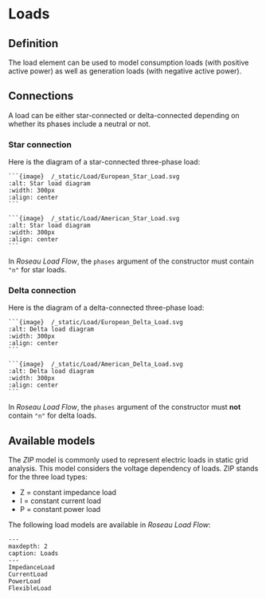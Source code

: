 # Loads

## Definition

The load element can be used to model consumption loads (with positive active power) as well as
generation loads (with negative active power).

## Connections

A load can be either star-connected or delta-connected depending on whether its phases include a
neutral or not.

### Star connection

Here is the diagram of a star-connected three-phase load:

````{tab} European standards
```{image}  /_static/Load/European_Star_Load.svg
:alt: Star load diagram
:width: 300px
:align: center
```
````
````{tab} American standards
```{image}  /_static/Load/American_Star_Load.svg
:alt: Star load diagram
:width: 300px
:align: center
```
````

In *Roseau Load Flow*, the `phases` argument of the constructor must contain `"n"` for star loads.

### Delta connection

Here is the diagram of a delta-connected three-phase load:

````{tab} European standards
```{image}  /_static/Load/European_Delta_Load.svg
:alt: Delta load diagram
:width: 300px
:align: center
```
````
````{tab} American standards
```{image}  /_static/Load/American_Delta_Load.svg
:alt: Delta load diagram
:width: 300px
:align: center
```
````

In *Roseau Load Flow*, the `phases` argument of the constructor must **not** contain `"n"` for delta
loads.

## Available models

The *ZIP* model is commonly used to represent electric loads in static grid analysis. This model
considers the voltage dependency of loads. ZIP stands for the three load types:

* Z = constant impedance load
* I = constant current load
* P = constant power load

The following load models are available in *Roseau Load Flow*:

```{toctree}
---
maxdepth: 2
caption: Loads
---
ImpedanceLoad
CurrentLoad
PowerLoad
FlexibleLoad
```
